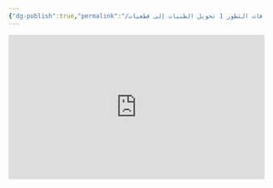 ```yaml
---
{"dg-publish":true,"permalink":"/مقاطع مرئية/دحض خرافات التطور 1 تحويل الظنيات إلى قطعيات 📺/","tags":["التطور"],"noteIcon":"✨"}
---
```


<div style="display: flex; justify-content: center;">
<iframe style="aspect-ratio: 16 / 9; width: 100% !important;" 
src="https://www.youtube.com/embed/Uh8WY-xPWqA?si=O7YjdvC6jyhBWpmU" title="YouTube video player" frameborder="0" allow="accelerometer; autoplay; clipboard-write; encrypted-media; gyroscope; picture-in-picture; web-share" referrerpolicy="strict-origin-when-cross-origin" allowfullscreen></iframe>
</div>
